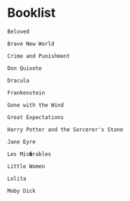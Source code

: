 # Booklist

```
Beloved
```
```
Brave New World
```
```
Crime and Punishment
```
```
Don Quixote
```
```
Dracula
```
```
Frankenstein
```
```
Gone with the Wind
```
```
Great Expectations
```
```
Harry Potter and the Sorcerer's Stone
```
```
Jane Eyre
```
```
Les Mis�rables
```
```
Little Women
```
```
Lolita
```
```
Moby Dick
```
